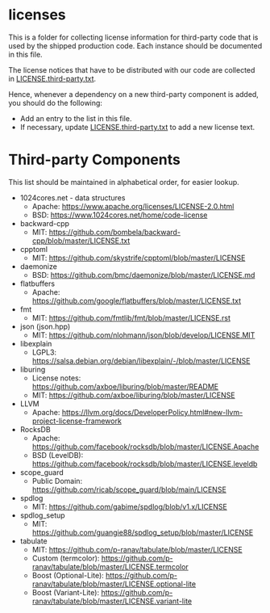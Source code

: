 # licenses
This is a folder for collecting license information for third-party code that is used by the shipped production code. Each instance should be documented in this file.

The license notices that have to be distributed with our code are collected in [LICENSE.third-party.txt](https://github.com/gaia-platform/GaiaPlatform/blob/main/production/licenses/LICENSE.third-party.txt).

Hence, whenever a dependency on a new third-party component is added, you should do the following:
* Add an entry to the list in this file.
* If necessary, update [LICENSE.third-party.txt](https://github.com/gaia-platform/GaiaPlatform/blob/main/production/licenses/LICENSE.third-party.txt) to add a new license text.

# Third-party Components

This list should be maintained in alphabetical order, for easier lookup.

* 1024cores.net - data structures
  * Apache: https://www.apache.org/licenses/LICENSE-2.0.html
  * BSD: https://www.1024cores.net/home/code-license
* backward-cpp
  * MIT: https://github.com/bombela/backward-cpp/blob/master/LICENSE.txt
* cpptoml
  * MIT: https://github.com/skystrife/cpptoml/blob/master/LICENSE
* daemonize
  * BSD: https://github.com/bmc/daemonize/blob/master/LICENSE.md
* flatbuffers
  * Apache: https://github.com/google/flatbuffers/blob/master/LICENSE.txt
* fmt
  * MIT: https://github.com/fmtlib/fmt/blob/master/LICENSE.rst
* json (json.hpp)
  * MIT: https://github.com/nlohmann/json/blob/develop/LICENSE.MIT
* libexplain
  * LGPL3: https://salsa.debian.org/debian/libexplain/-/blob/master/LICENSE
* liburing
  * License notes: https://github.com/axboe/liburing/blob/master/README
  * MIT: https://github.com/axboe/liburing/blob/master/LICENSE
* LLVM
  * Apache: https://llvm.org/docs/DeveloperPolicy.html#new-llvm-project-license-framework
* RocksDB
  * Apache: https://github.com/facebook/rocksdb/blob/master/LICENSE.Apache
  * BSD (LevelDB): https://github.com/facebook/rocksdb/blob/master/LICENSE.leveldb
* scope_guard
  * Public Domain: https://github.com/ricab/scope_guard/blob/main/LICENSE
* spdlog
  * MIT: https://github.com/gabime/spdlog/blob/v1.x/LICENSE
* spdlog_setup
  * MIT: https://github.com/guangie88/spdlog_setup/blob/master/LICENSE
* tabulate
  * MIT: https://github.com/p-ranav/tabulate/blob/master/LICENSE
  * Custom (termcolor): https://github.com/p-ranav/tabulate/blob/master/LICENSE.termcolor
  * Boost (Optional-Lite): https://github.com/p-ranav/tabulate/blob/master/LICENSE.optional-lite
  * Boost (Variant-Lite): https://github.com/p-ranav/tabulate/blob/master/LICENSE.variant-lite
